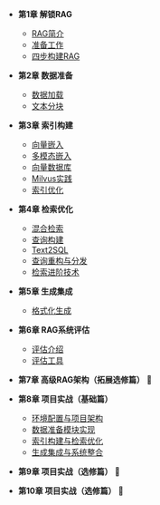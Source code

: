 - **第1章 解锁RAG**
  - [RAG简介](chapter1/01_RAG_intro)
  - [准备工作](chapter1/02_preparation)
  - [四步构建RAG](chapter1/03_get_start_rag)

- **第2章 数据准备**
  - [数据加载](chapter2/04_data_load)
  - [文本分块](chapter2/05_text_chunking)

- **第3章 索引构建**
  - [向量嵌入](chapter3/06_vector_embedding)
  - [多模态嵌入](chapter3/07_multimodal_embedding)
  - [向量数据库](chapter3/08_vector_db)
  - [Milvus实践](chapter3/09_milvus)
  - [索引优化](chapter3/10_index_optimization)

- **第4章 检索优化**
  - [混合检索](chapter4/11_hybrid_search)
  - [查询构建](chapter4/12_query_construction)
  - [Text2SQL](chapter4/13_text2sql)
  - [查询重构与分发](chapter4/14_query_rewriting)
  - [检索进阶技术](chapter4/15_advanced_retrieval_techniques)

- **第5章 生成集成**
  - [格式化生成](chapter5/16_formatted_generation)

- **第6章 RAG系统评估**
  - [评估介绍](chapter6/18_system_evaluation)
  - [评估工具](chapter6/19_common_tools)

- **第7章 高级RAG架构（拓展选修篇）** 🚧

- **第8章 项目实战（基础篇）**
  - [环境配置与项目架构](chapter8/01_env_architecture)
  - [数据准备模块实现](chapter8/02_data_preparation)
  - [索引构建与检索优化](chapter8/03_index_retrieval)
  - [生成集成与系统整合](chapter8/04_generation_sys)

- **第9章 项目实战（选修篇）** 🚧

- **第10章 项目实战（选修篇）** 🚧
